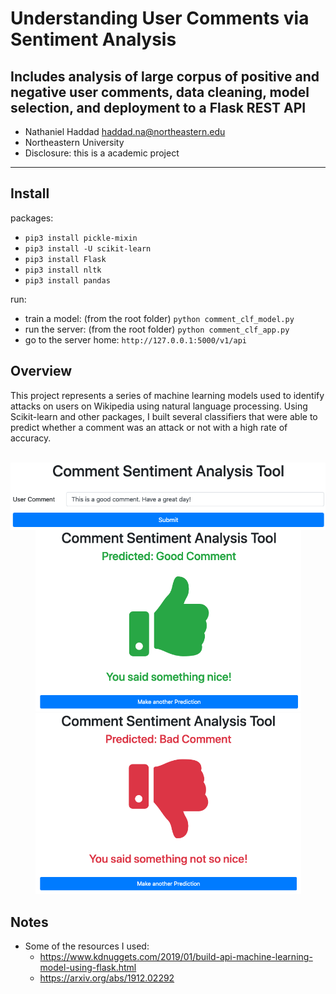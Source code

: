 # Understanding User Comments via Sentiment Analysis

## Includes analysis of large corpus of positive and negative user comments, data cleaning, model selection, and deployment to a Flask REST API

- Nathaniel Haddad haddad.na@northeastern.edu
- Northeastern University
- Disclosure: this is a academic project

---

## Install
packages:
- `pip3 install pickle-mixin`
- `pip3 install -U scikit-learn`
- `pip3 install Flask`
- `pip3 install nltk`
- `pip3 install pandas`

run:
- train a model: (from the root folder) `python comment_clf_model.py`
- run the server: (from the root folder) `python comment_clf_app.py`
- go to the server home: `http://127.0.0.1:5000/v1/api`



## Overview

This project represents a series of machine learning models used to identify attacks on users on Wikipedia using natural language processing. Using Scikit-learn and other packages, I built several classifiers that were able to predict whether a comment was an attack or not with a high rate of accuracy.

<br>

<div align="center">
   <img align="center" src="media/home.png">
   <img src="media/result_good.png" width="425"/> <img src="media/result_bad.png" width="425"/> 
</div>

## Notes
- Some of the resources I used:
  - https://www.kdnuggets.com/2019/01/build-api-machine-learning-model-using-flask.html
  - https://arxiv.org/abs/1912.02292



